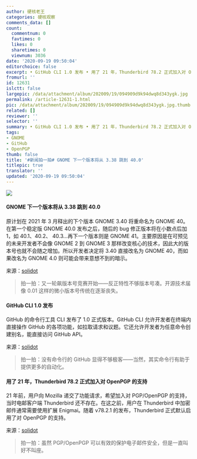 ```yaml
---
author: 硬核老王
categories: 硬核观察
comments_data: []
count:
  commentnum: 0
  favtimes: 0
  likes: 0
  sharetimes: 0
  viewnum: 3036
date: '2020-09-19 09:50:04'
editorchoice: false
excerpt: • GitHub CLI 1.0 发布 • 用了 21 年，Thunderbird 78.2 正式加入对 OpenPGP 的支持
fromurl: ''
id: 12631
islctt: false
largepic: /data/attachment/album/202009/19/094909d9k94dwq8d343ygk.jpg
permalink: /article-12631-1.html
pic: /data/attachment/album/202009/19/094909d9k94dwq8d343ygk.jpg.thumb.jpg
related: []
reviewer: ''
selector: ''
summary: • GitHub CLI 1.0 发布 • 用了 21 年，Thunderbird 78.2 正式加入对 OpenPGP 的支持
tags:
- GNOME
- GitHub
- OpenPGP
thumb: false
title: '#新闻拍一拍# GNOME 下一个版本将从 3.38 跳到 40.0'
titlepic: true
translator: ''
updated: '2020-09-19 09:50:04'
---
```


![](/data/attachment/album/202009/19/094909d9k94dwq8d343ygk.jpg)


#### GNOME 下一个版本将从 3.38 跳到 40.0


原计划在 2021 年 3 月释出的下个版本 GNOME 3.40 将重命名为 GNOME 40。在第一个稳定版 GNOME 40.0 发布之后，随后的 bug 修正版本将在小数点后加 1，如 40.1、40.2、 40.3...再下一个版本则是 GNOME 41。主要原因是在可预见的未来开发者不会像 GNOME 2 到 GNOME 3 那样改变核心的技术，因此大的版本号也就不会随之增加。所以开发者决定将 3.40 直接改名为 GNOME 40，而如果改名为 GNOME 4.0 则可能会带来意想不到的暗示。


来源：[solidot](https://www.solidot.org/story?sid=65578)



> 
> 拍一拍：又一轮飙版本号竞赛开始——反正特性不够版本号凑。开源技术届像 0.01 这样的微小版本号传统在逐渐丧失。
> 
> 
> 


#### GitHub CLI 1.0 发布


GitHub 的命令行工具 CLI 发布了 1.0 正式版本。GitHub CLI 允许开发者在终端内直接操作 GitHub 的各项功能，如拉取请求和议题。它还允许开发者为任意命令创建别名，能直接访问 GitHub API。


来源：[solidot](https://www.solidot.org/story?sid=65576)



> 
> 拍一拍：没有命令行的 GitHub 显得不够极客——当然，其实命令行有助于提供更多的自动化。
> 
> 
> 


#### 用了 21 年，Thunderbird 78.2 正式加入对 OpenPGP 的支持


21 年前，用户向 Mozilla 递交了功能请求，希望加入对 PGP/OpenPGP 的支持，当时电邮客户端 Thunderbird 还不存在。在这之前，用户在 Thunderbird 中加密邮件通常需要使用扩展 Enigmai。随着 v78.2.1 的发布，Thunderbird 正式默认启用了对 OpenPGP 的支持。


来源：[solidot](https://www.solidot.org/story?sid=65575)



> 
> 拍一拍：虽然 PGP/OpenPGP 可以有效的保护电子邮件安全，但是一直叫好不叫座。
> 
> 
>